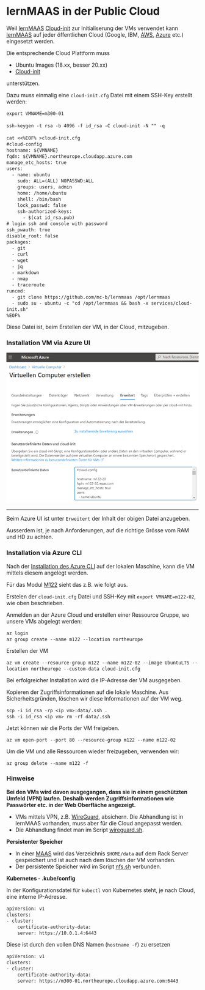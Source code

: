lernMAAS in der Public Cloud
============================

Weil [lernMAAS](github.com/mc-b/lernmaas) [Cloud-init](https://cloudinit.readthedocs.io/)  zur Initialiserung der VMs verwendet kann [lernMAAS](github.com/mc-b/lernmaas) auf jeder öffentlichen Cloud (Google, IBM, [AWS](https://docs.aws.amazon.com/AWSEC2/latest/UserGuide/user-data.html), [Azure](https://docs.microsoft.com/en-us/azure/virtual-machines/linux/using-cloud-init) etc.) eingesetzt werden.

Die entsprechende Cloud Plattform muss 
* Ubuntu Images (18.xx, besser 20.xx) 
* [Cloud-init](https://cloudinit.readthedocs.io/en/latest/topics/datasources.html)

unterstützen.

Dazu muss einmalig eine `cloud-init.cfg` Datei mit einem SSH-Key erstellt werden:

    export VMNAME=m300-01

    ssh-keygen -t rsa -b 4096 -f id_rsa -C cloud-init -N "" -q
    
    cat <<%EOF% >cloud-init.cfg
    #cloud-config
    hostname: ${VMNAME}
    fqdn: ${VMNAME}.northeurope.cloudapp.azure.com
    manage_etc_hosts: true
    users:
      - name: ubuntu
        sudo: ALL=(ALL) NOPASSWD:ALL
        groups: users, admin
        home: /home/ubuntu
        shell: /bin/bash
        lock_passwd: false
        ssh-authorized-keys:
          - $(cat id_rsa.pub)
    # login ssh and console with password
    ssh_pwauth: true
    disable_root: false
    packages:
      - git 
      - curl 
      - wget
      - jq
      - markdown
      - nmap
      - traceroute
    runcmd:
      - git clone https://github.com/mc-b/lernmaas /opt/lernmaas
      - sudo su - ubuntu -c "cd /opt/lernmaas && bash -x services/cloud-init.sh"
    %EOF%
    
Diese Datei ist, beim Erstellen der VM, in der Cloud, mitzugeben.  

### Installation VM via Azure UI

![](../images/azure-cloud.png)

---

Beim Azure UI ist unter `Erweitert` der Inhalt der obigen Datei anzugeben.

Ausserdem ist, je nach Anforderungen, auf die richtige Grösse vom RAM und HD zu achten.

### Installation via Azure CLI

Nach der [Installation des Azure CLI](https://docs.microsoft.com/en-us/cli/azure/install-azure-cli?view=azure-cli-latest) auf der lokalen Maschine, kann die VM mittels diesem angelegt werden. 

Für das Modul [M122](https://github.com/tbz-it/M122) sieht das z.B. wie folgt aus.

Erstelen der `cloud-init.cfg` Datei und SSH-Key mit `export VMNAME=m122-02`, wie oben beschrieben.

Anmelden an der Azure Cloud und erstellen einer Ressource Gruppe, wo unsere VMs abgelegt werden:

    az login
    az group create --name m122 --location northeurope
    
Erstellen der VM    
    
    az vm create --resource-group m122 --name m122-02 --image UbuntuLTS --location northeurope --custom-data cloud-init.cfg    
  
Bei erfolgreicher Installation wird die IP-Adresse der VM ausgegeben.

Kopieren der Zugriffsinformationen auf die lokale Maschine. Aus Sicherheitsgründen, löschen wir diese Informationen auf der VM weg.

    scp -i id_rsa -rp <ip vm>:data/.ssh .
    ssh -i id_rsa <ip vm> rm -rf data/.ssh
    
Jetzt können wir die Ports der VM freigeben.

    az vm open-port --port 80 --resource-group m122 --name m122-02

Um die VM und alle Ressourcen wieder freizugeben, verwenden wir:

    az group delete --name m122 -f

### Hinweise

**Bei den VMs wird davon ausgegangen, dass sie in einem geschützten Umfeld (VPN) laufen. Deshalb werden Zugriffsinformationen wie Passwörter etc. in der Web Oberfläche angezeigt.**

* VMs mittels VPN, z.B. [WireGuard](https://www.wireguard.com/), absichern. Die Abhandlung ist in lernMAAS vorhanden, muss aber für die Cloud angepasst werden.
* Die Abhandlung findet man im Script [wireguard.sh](https://github.com/mc-b/lernmaas/blob/master/services/wireguard.sh).

**Persistenter Speicher**

* In einer [MAAS](https://maas.io) wird das Verzeichnis `$HOME/data` auf dem Rack Server gespeichert und ist auch nach dem löschen der VM vorhanden.
* Der persistente Speicher wird im Script [nfs.sh](https://github.com/mc-b/lernmaas/blob/master/services/nfs.sh) verbunden.

**Kubernetes - .kube/config**

In der Konfigurationsdatei für `kubectl` von Kubernetes steht, je nach Cloud, eine interne IP-Adresse.

    apiVersion: v1
    clusters:
    - cluster:
        certificate-authority-data: 
        server: https://10.0.1.4:6443

Diese ist durch den vollen DNS Namen (`hostname -f`) zu ersetzen

    apiVersion: v1
    clusters:
    - cluster:
        certificate-authority-data: 
        server: https://m300-01.northeurope.cloudapp.azure.com:6443
  
